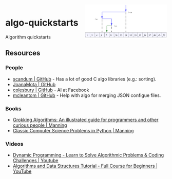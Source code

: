 <img src="assets/Binary_Search_Depiction.svg" alt="Binary Search Depiction" style="width: 255px;" align="right">

# algo-quickstarts
Algorithm quickstarts

## Resources
### People
- [scandum | GitHub](https://github.com/scandum) - Has a lot of good C algo libraries (e.g.: sorting).
- [JoanaMota | GitHub](https://github.com/JoanaMota)
- [colesbury | GitHub](https://github.com/colesbury) - AI at Facebook
- [mcleantom | GitHub](https://github.com/mcleantom) - Help with algo for merging JSON configue files.
### Books
- [Grokking Algorithms: An illustrated guide for programmers and other curious people | Manning](https://www.amazon.ca/Grokking-Algorithms-illustrated-programmers-curious/dp/1617292230/)
- [Classic Computer Science Problems in Python | Manning](https://www.amazon.ca/Classic-Computer-Science-Problems-Python/dp/1617295981/)
### Videos
- [Dynamic Programming - Learn to Solve Algorithmic Problems & Coding Challenges | Youtube](https://www.youtube.com/watch?v=oBt53YbR9Kk)
- [Algorithms and Data Structures Tutorial - Full Course for Beginners | YouTube](https://www.youtube.com/watch?v=8hly31xKli0)

